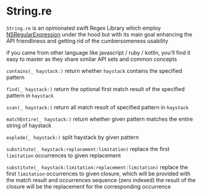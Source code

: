 # String.re

`String.re` is an opinionated swift Regex Library which employ [NSRegularExpression](https://developer.apple.com/documentation/foundation/nsregularexpression) 
under the hood but with its main goal
enhancing the API friendliness and getting rid of the cumbersomeness usability

if you came from other language like javascript / ruby / kotlin, you'll find it easy to master as they share similar API sets and common concepts

`contains(_ haystack:)`  return whether `haystack` contains the specified pattern

`find(_ haystack:)` return the optional first match result of the specified pattern in `haystack`

`scan(_ haystack:)` return all match result of specified pattern in `haystack`

`matchEntire(_ haystack:)` return whether given pattern matches the entire string of haystack

`explode(_ haystack:)` split haystack by given pattern

`substitute(_ haystack:replacement:limitation)` replace the first `limitation` occurrences to given replacement

`substitute(_ haystack:limitation:replacement:limitation)` replace the first `limitation` occurrences to given closure, which will be provided with the match result and occurrences sequence (zero indexed)
the result of the closure will be the replacement for the corresponding occurrence








